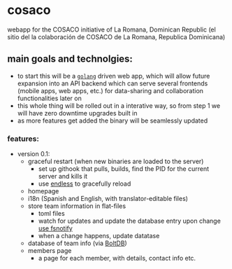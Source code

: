 # cosaco
webapp for the COSACO initiative of La Romana, Dominican Republic (el sitio del la colaboración de COSACO de La Romana, Republica Dominicana)


## main goals and technolgies:

- to start this will be a [`golang`](http://golang.org) driven web app, which will allow future expansion into an API backend which can serve several frontends (mobile apps, web apps, etc.) for data-sharing and collaboration functionalities later on
- this whole thing will be rolled out in a interative way, so from step 1 we will have zero downtime upgrades built in
- as more features get added the binary will be seamlessly updated

### features:

- version 0.1:
  - graceful restart (when new binaries are loaded to the server)
    - set up githook that pulls, builds, find the PID for the current server and kills it
    - use [endless](https://github.com/fvbock/endless) to gracefully reload
  - homepage
  - i18n (Spanish and English, with translator-editable files)
  - store team information in flat-files
    - toml files
    - watch for updates and update the database entry upon change [use fsnotify](https://godoc.org/gopkg.in/fsnotify.v1)
    - when a change happens, update datatase
  - database of team info (via [BoltDB](http://npf.io/2014/07/intro-to-boltdb-painless-performant-persistence/))
  - members page
    - a page for each member, with details, contact info etc.
   
